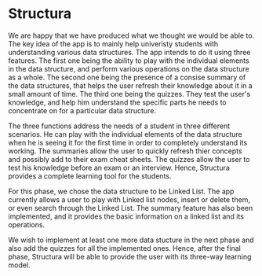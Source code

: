 # Structura 

We are happy that we have produced what we thought we would be able to. The key idea of the app is to mainly help univeristy students with understanding various data structures. The app intends to do it using three features. 
The first one being the ability to play with the individual elements in the data structure, and perform various operations on the data structure as a whole.
The second one being the presence of a consise summary of the data structures, that helps the user refresh their knowledge about it in a small amount of time.
The third one being the quizzes. They test the user's knowledge, and help him understand the specific parts he needs to concentrate on for a particular data structure.

The three functions address the needs of a student in three different scenarios. He can play with the individual elements of the data structure when he is seeing it for the first time in order to completely understand its working. The summaries allow the user to quickly refresh thier concepts and possibly add to their exam cheat sheets. The quizzes allow the user to test his knowledge before an exam or an interview. Hence, Structura provides a complete learning tool for the students.

For this phase, we chose the data structure to be Linked List. The app currently allows a user to play with Linked list nodes, insert or delete them, or even search through the Linked List. The summary feature has also been implemented, and it provides the basic information on a linked list and its operations. 

We wish to implement at least one more data stucture in the next phase and also add the quizzes for all the implemented ones. Hence, after the final phase, Structura will be able to provide the user with its three-way learning model.
